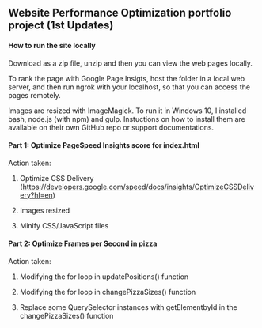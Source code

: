 ## Website Performance Optimization portfolio project (1st Updates)

#### How to run the site locally

Download as a zip file, unzip and then you can view the web pages locally.

To rank the page with Google Page Insigts, host the folder in a local web server, and then run ngrok with your localhost, so that you can access the pages remotely. 

Images are resized with ImageMagick. To run it in Windows 10, I installed bash, node.js (with npm) and gulp. Instuctions on how to install them are available on their own GitHub repo or support documentations.

#### Part 1: Optimize PageSpeed Insights score for index.html

Action taken:

1. Optimize CSS Delivery (https://developers.google.com/speed/docs/insights/OptimizeCSSDelivery?hl=en)

2. Images resized

3. Minify CSS/JavaScript files

#### Part 2: Optimize Frames per Second in pizza

Action taken:

1. Modifying the for loop in updatePositions() function

2. Modifying the for loop in changePizzaSizes() function

3. Replace some QuerySelector instances with getElementbyId in the changePizzaSizes() function